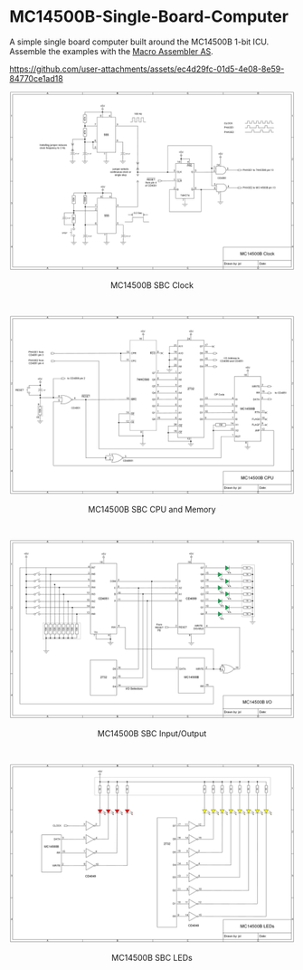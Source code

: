 # MC14500B-Single-Board-Computer
A simple single board computer built around the MC14500B 1-bit ICU. Assemble the examples with the [Macro Assembler AS](http://john.ccac.rwth-aachen.de:8000/as/).


https://github.com/user-attachments/assets/ec4d29fc-01d5-4e08-8e59-84770ce1ad18


<p align="center"><img src="/images/MC14500B SBC Clock.png"/>
<p align="center">MC14500B SBC Clock</p><br>
<p align="center"><img src="/images/MC14500B SBC CPU+Memory.png"/>
<p align="center">MC14500B SBC CPU and Memory</p><br>
<p align="center"><img src="/images/MC14500B SBC Input+Output.png"/>
<p align="center">MC14500B SBC Input/Output</p><br>
<p align="center"><img src="/images/MC14500B SBC LEDs.png"/>
<p align="center">MC14500B SBC LEDs</p><br>

